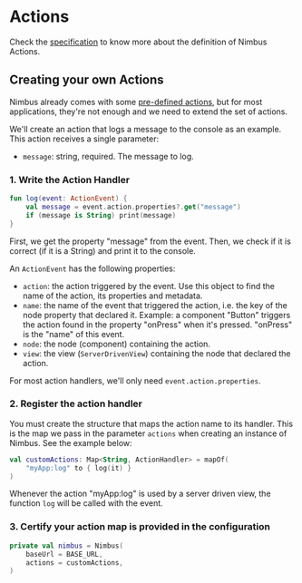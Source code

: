 # Actions
Check the [specification](/specification/action.md) to know more about the definition of Nimbus Actions.

## Creating your own Actions
Nimbus already comes with some [pre-defined actions](/specification/default-actions.md), but for most applications, they're not enough and we
need to extend the set of actions.

We'll create an action that logs a message to the console as an example. This action receives a single parameter:

- `message`: string, required. The message to log.

### 1. Write the Action Handler
```kotlin
fun log(event: ActionEvent) {
    val message = event.action.properties?.get("message")
    if (message is String) print(message)
}
```

First, we get the property "message" from the event. Then, we check if it is correct (if it is a String) and print it to the console.

An `ActionEvent` has the following properties:

- `action`: the action triggered by the event. Use this object to find the name of the action, its properties and metadata.
- `name`: the name of the event that triggered the action, i.e. the key of the node property that declared it. Example: a component "Button" triggers
the action found in the property "onPress" when it's pressed. "onPress" is the "name" of this event.
- `node`: the node (component) containing the action.
- `view`: the view (`ServerDrivenView`) containing the node that declared the action.

For most action handlers, we'll only need `event.action.properties`.

### 2. Register the action handler
You must create the structure that maps the action name to its handler. This is the map we pass in the parameter `actions` when creating
an instance of Nimbus. See the example below:

```kotlin
val customActions: Map<String, ActionHandler> = mapOf(
    "myApp:log" to { log(it) }
)
```

Whenever the action "myApp:log" is used by a server driven view, the function `log` will be called with the event. 

### 3. Certify your action map is provided in the configuration
```kotlin
private val nimbus = Nimbus(
    baseUrl = BASE_URL,
    actions = customActions,
)
```
